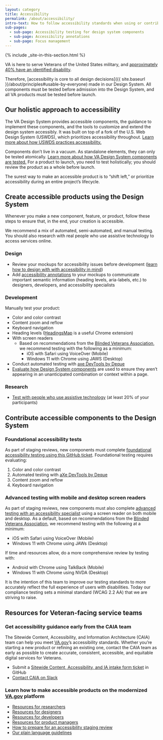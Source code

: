 ```yaml
---
layout: category
title: Accessibility
permalink: /about/accessibility/
intro-text: How to follow accessibility standards when using or contributing to the VA Design System (VADS)
sub-pages:
  - sub-page: Accessibility testing for design system components
  - sub-page: Accessibility annotations
  - sub-page: Focus management
---
```


{% include _site-in-this-section.html %}

VA is here to serve Veterans of the United States military, and [approximately 40% have an identified disability](https://www.statista.com/statistics/250316/us-veterans-by-disability-status/).

Therefore, [accessibility is core to all design decisions]({{ site.baseurl }}/about/principles#usable-by-everyone) made in our Design System. All components must be tested before admission into the Design System, and all VA products must be tested before launch.

## Our holistic approach to accessibility

The VA Design System provides accessible components, the guidance to implement these components, and the tools to customize and extend the design system accessibly. It was built on top of a fork of the U.S. Web Design System (USWDS), which prioritizes accessibility throughout. [Learn more about how USWDS practices accessibility.](https://designsystem.digital.gov/documentation/accessibility/)

Components don’t live in a vacuum. As standalone elements, they can only be tested atomically. [Learn more about how VA Design System components are tested.](https://github.com/department-of-veterans-affairs/vets-design-system-documentation/blob/8b49df2eddc3956daf9cff03728430311c597631/about/accessibility/accessibility-testing) For a product to launch, you need to test holistically; you should review the product as a whole before launch.

The surest way to make an accessible product is to “shift left,” or prioritize accessibility during an entire project’s lifecycle.

## Create accessible products using the Design System

Whenever you make a new component, feature, or product, follow these steps to ensure that, in the end, your creation is accessible.

We recommend a mix of automated, semi-automated, and manual testing. You should also research with real people who use assistive technology to access services online.

### Design

- Review your mockups for accessibility issues before development ([learn how to design with with accessibility in mind](https://www.w3.org/WAI/tips/designing/))
- Add [accessibility annotations](https://www.figma.com/file/CZcnWfQOwtLqPm4WA5paYG/VADS-Annotation-Kit?type=design&node-id=415-1135&mode=design&t=Ld7dhuyaPcerrnPF-0) to your mockups to communicate important semantic information (heading levels, aria-labels, etc.) to designers, developers, and accessibility specialists

### Development

Manually test your product:

- Color and color contrast
- Content zoom and reflow
- Keyboard navigation
- Heading levels ([HeadingsMap](https://chromewebstore.google.com/detail/headingsmap/flbjommegcjonpdmenkdiocclhjacmbi) is a useful Chrome extension)
- With screen readers
  - Based on recommendations from the [Blinded Veterans Association](https://bva.org/), we recommend testing with the following as a minimum:
    - iOS with Safari using VoiceOver (Mobile)
    - Windows 11 with Chrome using JAWS (Desktop)
- Conduct automated testing with [axe DevTools by Deque](https://www.deque.com/axe/)
- [Evaluate how Design System components](accessibility-testing-for-design-system-components.md) are used to ensure they aren’t appearing in an unanticipated combination or context within a page.

### Research

- [Test with people who use assistive technology](https://depo-platform-documentation.scrollhelp.site/research-design/research-assistive-technology-sessions) (at least 20% of your participants)

## Contribute accessible components to the Design System

### Foundational accessibility tests

As part of staging reviews, new components must complete [foundational accessibility testing using this GitHub ticket](https://github.com/department-of-veterans-affairs/va.gov-team/issues/new?assignees=briandeconinck&labels=a11y-testing&projects=&template=a11y-testing.yaml&title=Accessibility+Testing+for+%5BTeam+Name%2C+Product+Name%2C+Feature+Name%5D). Foundational testing requires evaluating:

1. Color and color contrast
2. Automated testing with [aXe DevTools by Deque](https://www.deque.com/axe/)
3. Content zoom and reflow
4. Keyboard navigation

### Advanced testing with mobile and desktop screen readers

As part of staging reviews, new components must also complete [advanced testing with an accessibility specialist](<https://depo-platform-documentation.scrollhelp.site/collaboration-cycle/prepare-for-an-accessibility-staging-review#Prepareforanaccessibilitystagingreview-Advancedaccessibilitytests(recommended)advanced-testing>) using a screen reader on both mobile and desktop. As a default, based on recommendations from the [Blinded Veterans Association](https://bva.org/), we recommend testing with the following at a minimum:

- iOS with Safari using VoiceOver (Mobile)
- Windows 11 with Chrome using JAWs (Desktop)

If time and resources allow, do a more comprehensive review by testing with:

- Android with Chrome using TalkBack (Mobile)
- Windows 11 with Chrome using NVDA (Desktop)

It is the intention of this team to improve our testing standards to more accurately reflect the full experience of users with disabilities. Today our compliance testing sets a minimal standard (WCAG 2.2 AA) that we are striving to raise.

## Resources for Veteran-facing service teams

### Get accessibility guidance early from the CAIA team

The Sitewide Content, Accessibility, and Information Architecture (CAIA) team can help you meet [VA.gov](http://VA.gov)’s accessibility standards. Whether you’re starting a new product or refining an existing one, contact the CAIA team as early as possible to create accurate, consistent, accessible, and equitable digital services for Veterans.

- Submit a [Sitewide Content, Accessibility, and IA intake form ticket](https://github.com/department-of-veterans-affairs/va.gov-team/issues/new?assignees=RLHecht%2C+coforma-terry%2C+kristinoletmuskat%2C+laurwill%2C+sara-amanda&labels=sitewide+CAIA%2C+sitewide+content-product+support%2C+Sitewide+IA%2C+sitewide+content%2C+sitewide+accessibility&projects=&template=sitewide-content-intake-form.md&title=%3CType+of+Request%3E+from+%3CTeam%3E) in GitHub
- [Contact CAIA on Slack](https://depo-platform-documentation.scrollhelp.site/collaboration-cycle/sitewide-content-and-ia-intake-request#Content,Accessibility,andInformationArchitecturesupport-SitewideCAIA-Contactus)

### Learn how to make accessible products on the modernized [VA.gov](http://VA.gov) platform

- [Resources for researchers](https://depo-platform-documentation.scrollhelp.site/developer-docs/accessibility-on-va-gov#AccessibilityonVA.gov-ResourcesforResearchers)
- [Resources for designers](https://depo-platform-documentation.scrollhelp.site/developer-docs/accessibility-on-va-gov#AccessibilityonVA.gov-ResourcesforDesigners)
- [Resources for developers](https://depo-platform-documentation.scrollhelp.site/developer-docs/accessibility-on-va-gov#AccessibilityonVA.gov-ResourcesforDevelopers)
- [Resources for product managers](https://depo-platform-documentation.scrollhelp.site/developer-docs/accessibility-on-va-gov#AccessibilityonVA.gov-ResourcesforProductManagers)
- [How to prepare for an accessibility staging review](https://depo-platform-documentation.scrollhelp.site/collaboration-cycle/prepare-for-an-accessibility-staging-review)
- [Our plain language guidelines](https://design.va.gov/content-style-guide/plain-language/)
